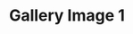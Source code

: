 ---
title: "Gallery Image 1"
description: "A beautiful image from our restaurant gallery"
coverImage:
  src: "/redesign/july2025/gallery/slide1.webp"
  alt: "Restaurant gallery image 1"
tags: ["restaurant", "food", "drink"]
publishDate: 2023-09-03
draft: false
---